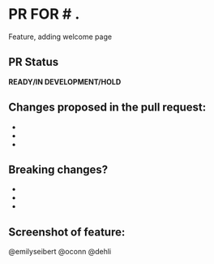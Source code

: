 # PR FOR # .
Feature, adding welcome page
## PR Status

**READY/IN DEVELOPMENT/HOLD**

## Changes proposed in the pull request:
-
-
-

## Breaking changes?
-
-
-

## Screenshot of feature:


@emilyseibert @oconn @dehli
